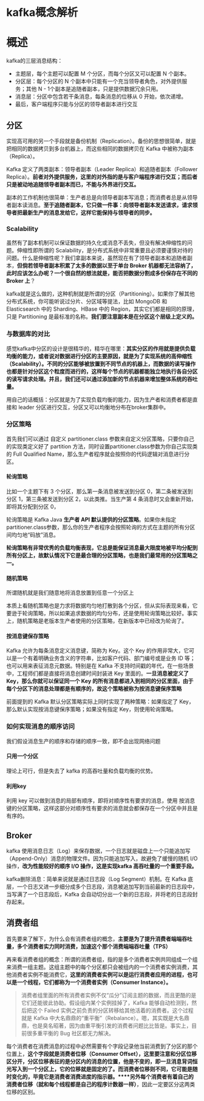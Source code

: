 # kafka概念解析

# 概述

kafka的三层消息结构：

- 主题层，每个主题可以配置 M 个分区，而每个分区又可以配置 N 个副本。
- 分区层：每个分区的 N 个副本中只能有一个充当领导者角色，对外提供服务；其他 N - 1个副本是追随者副本，只是提供数据冗余只用。
- 消息层：分区中包含若干条消息，每条消息的位移从 0 开始，依次递增。
- 最后，客户端程序只能与分区的领导者副本进行交互



## 分区

实现高可用的另一个手段就是备份机制（Replication）。备份的思想很简单，就是把相同的数据拷贝到多台机器上，而这些相同的数据拷贝在 Kafka 中被称为副本（Replica）。

Kafka 定义了两类副本：领导者副本（Leader Replica）和追随者副本（Follower Replica）。**前者对外提供服务，这里的对外指的是与客户端程序进行交互；而后者只是被动地追随领导者副本而已，不能与外界进行交互。**

副本的工作机制也很简单：生产者总是向领导者副本写消息；而消费者总是从领导者副本读消息。**至于追随者副本，它只做一件事：向领导者副本发送请求，请求领导者把最新生产的消息发给它，这样它能保持与领导者的同步。**

### Scalability

虽然有了副本机制可以保证数据的持久化或消息不丢失，但没有解决伸缩性的问题。伸缩性即所谓的 Scalability，是分布式系统中非常重要且必须要谨慎对待的问题。什么是伸缩性呢？我们拿副本来说，虽然现在有了领导者副本和追随者副本，**但倘若领导者副本积累了太多的数据以至于单台 Broker 机器都无法容纳了，此时应该怎么办呢？一个很自然的想法就是，能否把数据分割成多份保存在不同的 Broker 上**？

kafka就是这么做的，这种机制就是所谓的分区（Partitioning）。如果你了解其他分布式系统，你可能听说过分片、分区域等提法，比如 MongoDB 和 Elasticsearch 中的 Sharding、HBase 中的 Region，其实它们都是相同的原理，只是 Partitioning 是最标准的名称。**我们要注意副本是在分区这个层级上定义的。**

### 与数据库的对比

感觉kafka中分区的设计是很精华的，精华在哪里：**其实分区的作用就是提供负载均衡的能力，或者说对数据进行分区的主要原因，就是为了实现系统的高伸缩性（Scalability）。不同的分区能够被放置到不同节点的机器上，而数据的读写操作也都是针对分区这个粒度而进行的，这样每个节点的机器都能独立地执行各自分区的读写请求处理。并且，我们还可以通过添加新的节点机器来增加整体系统的吞吐量。**

用自己的话概括：分区就是为了实现负载均衡的能力，因为生产者和消费者都是直接和 leader 分区进行交互，分区又可以均衡地分布在broker集群中。

### 分区策略

首先我们可以通过 自定义 partitioner.class 参数来自定义分区策略，只要你自己的实现类定义好了 partition 方法，同时设置partitioner.class参数为你自己实现类的 Full Qualified Name，那么生产者程序就会按照你的代码逻辑对消息进行分区。

#### 轮询策略

比如一个主题下有 3 个分区，那么第一条消息被发送到分区 0，第二条被发送到分区 1，第三条被发送到分区 2，以此类推。当生产第 4 条消息时又会重新开始，即将其分配到分区 0，

轮询策略是 Kafka Java **生产者 API 默认提供的分区策略**。如果你未指定partitioner.class参数，那么你的生产者程序会按照轮询的方式在主题的所有分区间均匀地“码放”消息。

**轮询策略有非常优秀的负载均衡表现，它总是能保证消息最大限度地被平均分配到所有分区上，故默认情况下它是最合理的分区策略，也是我们最常用的分区策略之一。**

#### 随机策略

 所谓随机就是我们随意地将消息放置到任意一个分区上

本质上看随机策略也是力求将数据均匀地打散到各个分区，但从实际表现来看，它要逊于轮询策略，所以如果追求数据的均匀分布，还是使用轮询策略比较好。事实上，随机策略是老版本生产者使用的分区策略，在新版本中已经改为轮询了。

#### 按消息键保存策略

Kafka 允许为每条消息定义消息键，简称为 Key。这个 Key 的作用非常大，它可以是一个有着明确业务含义的字符串，比如客户代码、部门编号或是业务 ID 等；也可以用来表征消息元数据。特别是在 Kafka 不支持时间戳的年代，在一些场景中，工程师们都是直接将消息创建时间封装进 Key 里面的。**一旦消息被定义了 Key，那么你就可以保证同一个 Key 的所有消息都进入到相同的分区里面，由于每个分区下的消息处理都是有顺序的，故这个策略被称为按消息键保序策略**

前面提到的 Kafka 默认分区策略实际上同时实现了两种策略：如果指定了 Key，那么默认实现按消息键保序策略；如果没有指定 Key，则使用轮询策略。

### 如何实现消息的顺序访问

我们假设消息生产的顺序和存储的顺序一致，即不会出现网络问题

#### 只用一个分区

理论上可行，但是失去了 kafka 的高吞吐量和负载均衡的优势。

#### 利用key

利用 key 可以做到消息的局部有顺序，即将对顺序性有要求的消息，使用  按消息键的分区策略，这样这部分对顺序性有要求的消息就会都保存在一个分区中并且是有序的。

## Broker

kafka 使用消息日志（Log）来保存数据，一个日志就是磁盘上一个只能追加写（Append-Only）消息的物理文件。因为只能追加写入，故避免了缓慢的随机 I/O 操作，**改为性能较好的顺序 I/O 操作，这是实现kafka 高吞吐量的一个重要手段。**

kafka删除消息：简单来说就是通过日志段（Log Segment）机制。在 Kafka 底层，一个日志又进一步细分成多个日志段，消息被追加写到当前最新的日志段中，当写满了一个日志段后，Kafka 会自动切分出一个新的日志段，并将老的日志段封存起来。

## 消费者组

首先要来了解下，为什么会有消费者组的概念，**主要是为了提升消费者端端吞吐量，多个消费者实力同时消费，加速这个那个消费端端吞吐量（TPS）**

再来看消费者组的概念：所谓的消费者组，指的是多个消费者实例共同组成一个组来消费一组主题。这组主题中的每个分区都只会被组内的一个消费者实例消费，其他消费者实例不能消费它，**这里的消费者实例可以是运行消费者应用的进程，也可以是一个线程，它们都称为一个消费者实例（Consumer Instance）。**

> 消费者组里面的所有消费者实例不仅“瓜分”订阅主题的数据，而且更酷的是它们还能彼此协助。假设组内某个实例挂掉了，Kafka 能够自动检测到，然后把这个 Failed 实例之前负责的分区转移给其他活着的消费者。这个过程就是 Kafka 中大名鼎鼎的“重平衡”（Rebalance）。嗯，其实既是大名鼎鼎，也是臭名昭著，因为由重平衡引发的消费者问题比比皆是。事实上，目前很多重平衡的 Bug 社区都无力解决。

每个消费者在消费消息的过程中必然需要有个字段记录他当前消费到了分区的那个位置上，**这个字段就是消费者位移（Consumer Offset），这里要注意和分区位移区分开，分区位移表征的是分区内的消息的位置，他是不变的，即一旦消息背词恒光写入到一个分区上，它的位移就是固定的了。而消费者位移则不同，它可能是随时变化的，毕竟它是消费者消费进度的指示器。****另外每个消费者有着自己的消费者位移（就和每个线程都是自己的程序计数器一样）**，因此一定要区分这两类位移的区别。